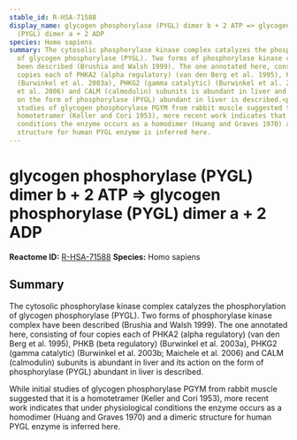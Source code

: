 ```yaml
---
stable_id: R-HSA-71588
display_name: glycogen phosphorylase (PYGL) dimer b + 2 ATP => glycogen phosphorylase
  (PYGL) dimer a + 2 ADP
species: Homo sapiens
summary: The cytosolic phosphorylase kinase complex catalyzes the phosphorylation
  of glycogen phosphorylase (PYGL). Two forms of phosphorylase kinase complex have
  been described (Brushia and Walsh 1999). The one annotated here, consisting of four
  copies each of PHKA2 (alpha regulatory) (van den Berg et al. 1995), PHKB (beta regulatory)
  (Burwinkel et al. 2003a), PHKG2 (gamma catalytic) (Burwinkel et al. 2003b; Maichele
  et al. 2006) and CALM (calmodulin) subunits is abundant in liver and its action
  on the form of phosphorylase (PYGL) abundant in liver is described.<p>While initial
  studies of glycogen phosphorylase PGYM from rabbit muscle suggested that it is a
  homotetramer (Keller and Cori 1953), more recent work indicates that under physiological
  conditions the enzyme occurs as a homodimer (Huang and Graves 1970) and a dimeric
  structure for human PYGL enzyme is inferred here.
---
```


# glycogen phosphorylase (PYGL) dimer b + 2 ATP => glycogen phosphorylase (PYGL) dimer a + 2 ADP
**Reactome ID:** [R-HSA-71588](https://reactome.org/content/detail/R-HSA-71588)
**Species:** Homo sapiens

## Summary

The cytosolic phosphorylase kinase complex catalyzes the phosphorylation of glycogen phosphorylase (PYGL). Two forms of phosphorylase kinase complex have been described (Brushia and Walsh 1999). The one annotated here, consisting of four copies each of PHKA2 (alpha regulatory) (van den Berg et al. 1995), PHKB (beta regulatory) (Burwinkel et al. 2003a), PHKG2 (gamma catalytic) (Burwinkel et al. 2003b; Maichele et al. 2006) and CALM (calmodulin) subunits is abundant in liver and its action on the form of phosphorylase (PYGL) abundant in liver is described.<p>While initial studies of glycogen phosphorylase PGYM from rabbit muscle suggested that it is a homotetramer (Keller and Cori 1953), more recent work indicates that under physiological conditions the enzyme occurs as a homodimer (Huang and Graves 1970) and a dimeric structure for human PYGL enzyme is inferred here.
